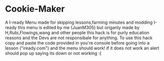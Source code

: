 # Cookie-Maker
A I-ready Menu made for skipping lessons,farming minutes and modding I-ready this menu is edited by me (JuanM305) but origanly made by H,Rubi,Flowings,wang and other people 
this hack is for purly education reasons and the Devs are not responsibale for anything.
To use this hack copy and paste the code provided in you're console before going into a lesson ("iready.com") and the menu should work! if it does not work an alert should pop up saying its down or not working :(
